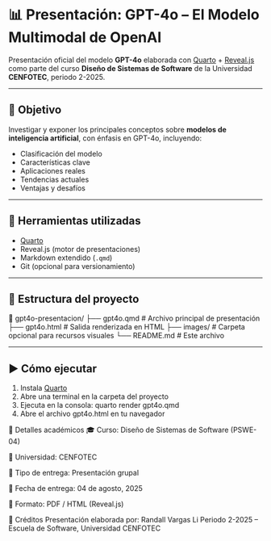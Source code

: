 # 📊 Presentación: GPT-4o – El Modelo Multimodal de OpenAI

Presentación oficial del modelo **GPT-4o** elaborada con [Quarto](https://quarto.org/) + [Reveal.js](https://revealjs.com/) como parte del curso **Diseño de Sistemas de Software** de la Universidad **CENFOTEC**, periodo 2-2025.

---

## 🎯 Objetivo

Investigar y exponer los principales conceptos sobre **modelos de inteligencia artificial**, con énfasis en GPT-4o, incluyendo:

- Clasificación del modelo
- Características clave
- Aplicaciones reales
- Tendencias actuales
- Ventajas y desafíos

---

## 🧰 Herramientas utilizadas

- [Quarto](https://quarto.org/)
- Reveal.js (motor de presentaciones)
- Markdown extendido (`.qmd`)
- Git (opcional para versionamiento)

---

## 📂 Estructura del proyecto

📁 gpt4o-presentacion/
├── gpt4o.qmd # Archivo principal de presentación
├── gpt4o.html # Salida renderizada en HTML
├── images/ # Carpeta opcional para recursos visuales
└── README.md # Este archivo

---

## ▶️ Cómo ejecutar

1. Instala [Quarto](https://quarto.org/docs/get-started/)
2. Abre una terminal en la carpeta del proyecto
3. Ejecuta en la consola: quarto render gpt4o.qmd
4. Abre el archivo gpt4o.html en tu navegador

📅 Detalles académicos
🎓 Curso: Diseño de Sistemas de Software (PSWE-04)

🏫 Universidad: CENFOTEC

👥 Tipo de entrega: Presentación grupal

📆 Fecha de entrega: 04 de agosto, 2025

📄 Formato: PDF / HTML (Reveal.js)

🙌 Créditos
Presentación elaborada por: Randall Vargas Li
Periodo 2-2025 – Escuela de Software, Universidad CENFOTEC
